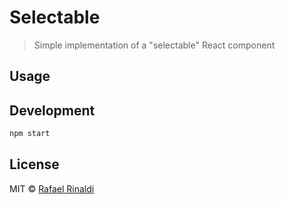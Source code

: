 # Selectable
> Simple implementation of a "selectable" React component

## Usage

## Development

```sh
npm start
```

## License

MIT © [Rafael Rinaldi](https://rinaldi.io)
